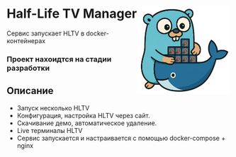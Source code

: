 # Half-Life TV Manager <img align="right" src="./HLTV-Manager.png" alt="HLTV Launcher" width="210" height="200"/>

Сервис запускает HLTV в docker-контейнерах
### Проект нахоидтся на стадии разработки

## Описание

- Запуск несколько HLTV
- Конфигурация, настройка HLTV через сайт.
- Скачивание демо, автоматическое удаление.
- Live терминалы HLTV
- Сервис запускается и настраивается с помощью docker-compose + nginx
